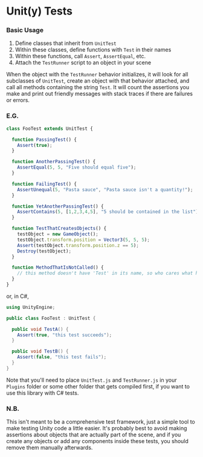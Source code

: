 # Unit(y) Tests

### Basic Usage

1. Define classes that inherit from `UnitTest`
2. Within these classes, define functions with `Test` in their names
3. Within these functions, call `Assert`, `AssertEqual`, etc.
4. Attach the `TestRunner` script to an object in your scene

When the object with the `TestRunner` behavior initializes, it will look for all subclasses of `UnitTest`, create an object with that behavior attached, and call all methods containing the string `Test`. It will count the assertions you make and print out friendly messages with stack traces if there are failures or errors.

### E.G.
```javascript
class FooTest extends UnitTest {

  function PassingTest() {
    Assert(true);
  }

  function AnotherPassingTest() {
    AssertEqual(5, 5, "Five should equal five");
  }

  function FailingTest() {
    AssertUnequal(5, "Pasta sauce", "Pasta sauce isn't a quantity!");
  }

  function YetAnotherPassingTest() {
    AssertContains(5, [1,2,3,4,5], "5 should be contained in the list");
  }

  function TestThatCreatesObjects() {
    testObject = new GameObject();
    testObject.transform.position = Vector3(5, 5, 5);
    Assert(testObject.transform.position.z == 5);
    Destroy(testObject);
  }

  function MethodThatIsNotCalled() {
    // this method doesn't have 'Test' in its name, so who cares what happens here?
  }
}
```

or, in C#,

```c#
using UnityEngine;

public class FooTest : UnitTest {

  public void TestA() {
    Assert(true, "this test succeeds");
  }

  public void TestB() {
    Assert(false, "this test fails");
  }
}
```

Note that you'll need to place `UnitTest.js` and `TestRunner.js` in your `Plugins` folder or some other folder that gets compiled first, if you want to use this library with C# tests.

### N.B.
This isn't meant to be a comprehensive test framework, just a simple tool to make testing Unity code a little easier. It's probably best to avoid making assertions about objects that are actually part of the scene, and if you create any objects or add any components inside these tests, you should remove them manually afterwards.
